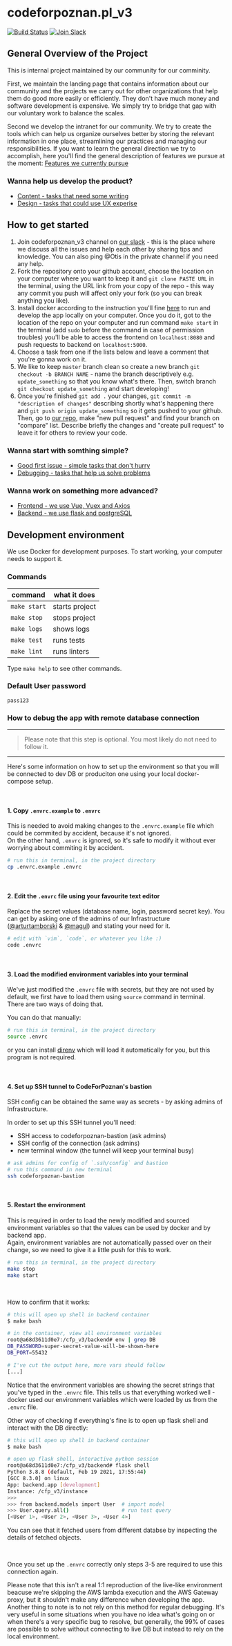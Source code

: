 # codeforpoznan.pl_v3

[![Build Status](https://travis-ci.com/CodeForPoznan/codeforpoznan.pl_v3.svg?branch=master)](https://travis-ci.com/CodeForPoznan/codeforpoznan.pl_v3)
[![Join Slack](https://img.shields.io/badge/slack-join%20chat-4a154b)](https://join.slack.com/t/codeforpoznan/shared_invite/zt-8a7u52j8-yqB01C2YgYF4Lvd1pFM_jw)

## General Overview of the Project
This is internal project maintained by our community for our comminity. 

First, we maintain the landing page that contains information about 
our community and the projects we carry out for other organizations 
that help them do good more easily or efficiently. They don't have much money 
and software development is expensive. We simply try to bridge that gap 
with our voluntary work to balance the scales.

Second we develop the intranet for our community. We try to create the tools 
which can help us organize ourselves better by storing the relevant information
in one place, streamlining our practices and managing our responsibilities. 
If you want to learn the general direction we try to accomplish, here you'll 
find the general description of features we pursue at the moment:
[Features we currently pursue](https://github.com/CodeForPoznan/codeforpoznan.pl_v3/issues?q=is%3Aopen+is%3Aissue+label%3AEpic)

### Wanna help us develop the product?
* [Content - tasks that need some writing](https://github.com/CodeForPoznan/codeforpoznan.pl_v3/issues?q=is%3Aopen+is%3Aissue+label%3A%22content+needed%22+sort%3Acreated-asc)
* [Design - tasks that could use UX experise]()

## How to get started
1. Join codeforpoznan_v3 channel on [our slack](https://join.slack.com/t/codeforpoznan/shared_invite/zt-8a7u52j8-yqB01C2YgYF4Lvd1pFM_jw) - this is the place where we discuss all the issues and help each other by sharing tips and knowledge. You can also ping @Otis in the private channel if you need any help.
2. Fork the repository onto your github account, choose the location on your computer where you want to keep it  and ```git clone PASTE URL``` in the terminal, using the URL link from your copy of the repo - this way any commit you push will affect only your fork (so you can break anything you like).
3. Install docker according to the instruction you'll fine [here](https://docs.docker.com/engine/install/) to run and develop the app locally on your computer. Once you do it, got to the location of the repo on your computer and run command ```make start``` in the terminal (add ```sudo``` before the command in case of permission troubles) you'll be able to access the frontend on ```localhost:8080``` and push requests to backend on ```localhost:5000```.
4. Choose a task from one if the lists below and leave a comment that you're gonna work on it.
5. We like to keep ```master``` branch clean so create a new branch ```git checkout -b BRANCH NAME``` - name the branch descriptively e.g. ```update_something``` so that you know what's there. Then, switch branch ```git checkout update_something``` and start developing!
6. Once you're finished ```git add .``` your changes, ```git commit -m "description of changes"``` describing shortly what's happening there and ```git push origin update_something``` so it gets pushed to your github. Then,  go to [our repo](https://github.com/CodeForPoznan/codeforpoznan.pl_v3/pulls), make "new pull request" and find your branch on "compare" list. Describe briefly the changes and "create pull request" to leave it for others to review your code. 

### Wanna start with somthing simple?
* [Good first issue - simple tasks that don't hurry](https://github.com/CodeForPoznan/codeforpoznan.pl_v3/issues?q=is%3Aopen+is%3Aissue+label%3A%22good+first+issue%22+-label%3A%22Refinement+needed%22+sort%3Acreated-asc+-label%3A%22UX+needed%22+-label%3A%22content+needed%22+no%3Aassignee)
* [Debugging - tasks that help us solve problems](https://github.com/CodeForPoznan/codeforpoznan.pl_v3/issues?q=is%3Aopen+is%3Aissue+label%3Abug+-label%3A%22Refinement+needed%22+-label%3A%22UX+needed%22+no%3Aassignee+sort%3Acreated-asc)

### Wanna work on something more advanced?
* [Frontend - we use Vue, Vuex and Axios](https://github.com/CodeForPoznan/codeforpoznan.pl_v3/issues?q=is%3Aopen+is%3Aissue+label%3Afrontend+-label%3A%22good+first+issue%22+-label%3A%22Refinement+needed%22+-label%3A%22UX+needed%22+-label%3Abug+no%3Aassignee+sort%3Acreated-asc)
* [Backend - we use flask and postgreSQL](https://github.com/CodeForPoznan/codeforpoznan.pl_v3/issues?q=is%3Aopen+is%3Aissue+label%3Abackend+-label%3A%22content+needed%22+-label%3A%22Refinement+needed%22+-label%3A%22good+first+issue%22+-label%3A%22UX+needed%22+no%3Aassignee+sort%3Acreated-asc+-label%3Abug)


## Development environment

We use Docker for development purposes. To start working, your computer needs to support it.

### Commands

| command      | what it does   |
|--------------|----------------|
| `make start` | starts project |
| `make stop`  | stops project  |
| `make logs`  | shows logs     |
| `make test`  | runs tests     |
| `make lint`  | runs linters   |

Type `make help` to see other commands.

### Default User password

`pass123`

### How to debug the app with remote database connection

---
> Please note that this step is optional.
> You most likely do not need to follow it.
---

Here's some information on how to set up the environment
so that you will be connected to dev DB or produciton
one using your local docker-compose setup.

</br>

#### 1. Copy `.envrc.example` to `.envrc`

This is needed to avoid making changes to the
`.envrc.example` file which could be commited by
accident, because it's not ignored.  
On the other hand, `.envrc` is ignored,
so it's safe to modify it without ever worrying about
commiting it by accident.


```bash
# run this in terminal, in the project directory
cp .envrc.example .envrc
```

</br>

#### 2. Edit the `.envrc` file using your favourite text editor

Replace the secret values (database name, login, password secret key).
You can get by asking one of the admins of our
Infrastructure  
([@arturtamborski](https://github.com/arturtamborski)
& [@magul](https://github.com/magul))
and stating your need for it.

```bash
# edit with `vim`, `code`, or whatever you like :)
code .envrc
```

</br>

#### 3. Load the modified environment variables into your terminal

We've just modified the `.envrc` file with secrets,
but they are not used by default, we first have to load
them using `source` command in terminal.  
There are two ways of doing that.

You can do that manually:

```bash
# run this in terminal, in the project directory
source .envrc
```

or you can install [direnv](https://direnv.net/)
which will load it automatically for you, but this
program is not required.

</br>

#### 4. Set up SSH tunnel to CodeForPoznan's bastion

SSH config can be obtained the same way as
secrets - by asking admins of Infrastructure.

In order to set up this SSH tunnel you'll need:

- SSH access to codeforpoznan-bastion (ask admins)
- SSH config of the connection (ask admins)
- new terminal window (the tunnel will keep your terminal busy)

```bash
# ask admins for config of `.ssh/config` and bastion
# run this command in new terminal
ssh codeforpoznan-bastion
```

</br>

#### 5. Restart the environment

This is required in order to load the newly modified
and sourced environment variables so that the values
can be used by docker and by backend app.  
Again, environment variables are not automatically
passed over on their change, so we need to give it
a little push for this to work.

```bash
# run this in terminal, in the project directory
make stop
make start
```

</br>

How to confirm that it works:

```bash
# this will open up shell in backend container
$ make bash

# in the container, view all environment variables
root@a68d3611d0e7:/cfp_v3/backend# env | grep DB
DB_PASSWORD=super-secret-value-will-be-shown-here
DB_PORT=55432

# I've cut the output here, more vars should follow
[...]
```

Notice that the environment variables are showing the
secret strings that you've typed in the `.envrc` file.
This tells us that everything worked well - docker
used our environment variables which were loaded by
us from the `.envrc` file.

Other way of checking if everything's fine is to
open up flask shell and interact with the DB directly:

```bash
# this will open up shell in backend container
$ make bash

# open up flask shell, interactive python session
root@a68d3611d0e7:/cfp_v3/backend# flask shell
Python 3.8.8 (default, Feb 19 2021, 17:55:44)
[GCC 8.3.0] on linux
App: backend.app [development]
Instance: /cfp_v3/instance
>>>
>>> from backend.models import User  # import model
>>> User.query.all()                 # run test query
[<User 1>, <User 2>, <User 3>, <User 4>]
```

You can see that it fetched users from different databse
by inspecting the details of fetched objects.

</br>

Once you set up the `.envrc` correctly only steps 3-5
are required to use this connection again.

Please note that this isn't a real 1:1 reproduction of
the live-like environment beacuse we're skipping the AWS
lambda execution and the AWS Gateway proxy, but it
shouldn't make any difference when developing the app.  
Another thing to note is to not rely on this method for
regular debugging. It's very useful in some situations
when you have no idea what's going on or when there's
a very specific bug to resolve, but generally, the 99%
of cases are possible to solve without connecting to
live DB but instead to rely on the local environment.
